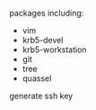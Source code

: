 packages including:
- vim
- krb5-devel
- krb5-workstation
- git
- tree
- quassel


generate ssh key
